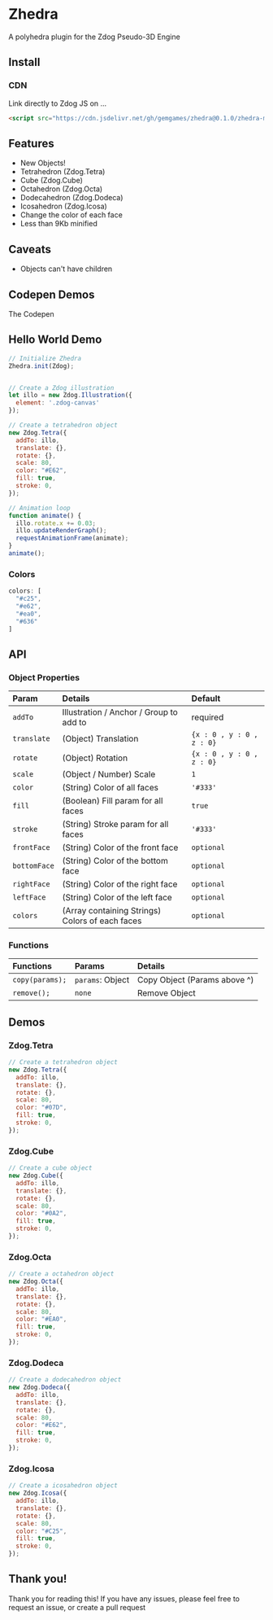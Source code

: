 # Zhedra

A polyhedra plugin for the Zdog Pseudo-3D Engine

## Install

### CDN

Link directly to Zdog JS on ...

``` html
<script src="https://cdn.jsdelivr.net/gh/gemgames/zhedra@0.1.0/zhedra-min.js"></script>
```

## Features

+ New Objects!
+ Tetrahedron (Zdog.Tetra)
+ Cube (Zdog.Cube)
+ Octahedron (Zdog.Octa)
+ Dodecahedron (Zdog.Dodeca)
+ Icosahedron (Zdog.Icosa)
+ Change the color of each face
+ Less than 9Kb minified

## Caveats

+ Objects can't have children

## Codepen Demos

The Codepen 

## Hello World Demo

``` js
// Initialize Zhedra
Zhedra.init(Zdog);


// Create a Zdog illustration
let illo = new Zdog.Illustration({
  element: '.zdog-canvas'
});

// Create a tetrahedron object
new Zdog.Tetra({
  addTo: illo,
  translate: {},
  rotate: {},
  scale: 80,
  color: "#E62",
  fill: true,
  stroke: 0,
});

// Animation loop
function animate() {
  illo.rotate.x += 0.03;
  illo.updateRenderGraph();
  requestAnimationFrame(animate);
}
animate();
```

### Colors

``` js
colors: [
  "#c25",
  "#e62",
  "#ea0",
  "#636"
]
```

## API

### Object Properties

| Param      | Details | Default |
|:-----------|:--------|:--------|
| `addTo`    | Illustration / Anchor / Group to add to | required |
| `translate` | (Object) Translation | `{x : 0 , y : 0 , z : 0}` |
| `rotate` | (Object) Rotation | `{x : 0 , y : 0 , z : 0}` |
| `scale` | (Object / Number) Scale | `1` |
| `color` | (String) Color of all faces | `'#333'` |
| `fill` | (Boolean) Fill param for all faces | `true` |
| `stroke` | (String) Stroke param for all faces | `'#333'` |
| `frontFace` | (String) Color of the front face | `optional` |
| `bottomFace` | (String) Color of the bottom face | `optional` |
| `rightFace` | (String) Color of the right face | `optional` |
| `leftFace` | (String) Color of the left face | `optional` |
| `colors` | (Array containing Strings) Colors of each faces | `optional` |

### Functions

| Functions  | Params  | Details |
|:-----------|:--------|:--------|
| `copy(params);` | `params`: Object | Copy Object (Params above ^) |
| `remove();` | `none` | Remove Object |

## Demos

### Zdog.Tetra

``` js
// Create a tetrahedron object
new Zdog.Tetra({
  addTo: illo,
  translate: {},
  rotate: {},
  scale: 80,
  color: "#07D",
  fill: true,
  stroke: 0,
});
```

### Zdog.Cube

``` js
// Create a cube object
new Zdog.Cube({
  addTo: illo,
  translate: {},
  rotate: {},
  scale: 80,
  color: "#0A2",
  fill: true,
  stroke: 0,
});
```
### Zdog.Octa

``` js
// Create a octahedron object
new Zdog.Octa({
  addTo: illo,
  translate: {},
  rotate: {},
  scale: 80,
  color: "#EA0",
  fill: true,
  stroke: 0,
});
```

### Zdog.Dodeca

``` js
// Create a dodecahedron object
new Zdog.Dodeca({
  addTo: illo,
  translate: {},
  rotate: {},
  scale: 80,
  color: "#E62",
  fill: true,
  stroke: 0,
});
```

### Zdog.Icosa

``` js
// Create a icosahedron object
new Zdog.Icosa({
  addTo: illo,
  translate: {},
  rotate: {},
  scale: 80,
  color: "#C25",
  fill: true,
  stroke: 0,
});
```

## Thank you!

Thank you for reading this! If you have any issues, please feel free to request an issue, or create a pull request
